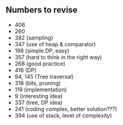 ## Numbers to revise

+ 406
+ 260
+ 382 (sampling)
+ 347 (use of heap & comparator)
+ 198 (simple DP, easy)
+ 357 (hard to think in the right way)
+ 268 (good practice)
+ 416 (DP)
+ 94, 145 (Tree traversal)
+ 318 (bits, pruning)
+ 119 (implementation)
+ 9 (interesting idea)
+ 337 (tree, DP idea)
+ 241 (coding complex, better solution???)
+ 394 (use of stack, level of complexity)
